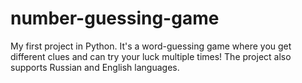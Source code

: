 # number-guessing-game
 My first project in Python. It's a word-guessing game where you get different clues and can try your luck multiple times! The project also supports Russian and English languages.
